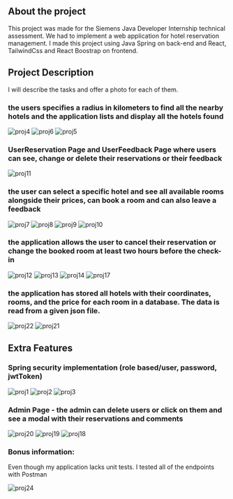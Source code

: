 
## About the project

This project was made for the Siemens Java Developer Internship technical assessment.
We had to implement a web application for hotel reservation management.
I made this project using Java Spring on back-end and React, TailwindCss and React Boostrap on frontend.

## Project Description

I will describe the tasks and offer a photo for each of them.

### the users specifies a radius in kilometers to find all the nearby hotels and the application lists and display all the hotels found

![proj4](https://github.com/RaoulGrn/hotel-reservation-app/assets/108396853/691fe597-0e29-4187-a399-65840a068dcc)
![proj6](https://github.com/RaoulGrn/hotel-reservation-app/assets/108396853/e6268cd9-21c3-4e48-9755-cab1eb19a85d)
![proj5](https://github.com/RaoulGrn/hotel-reservation-app/assets/108396853/b8eacb18-4f68-4427-ae1f-95ffbe0d8df7)

### UserReservation Page and UserFeedback Page where users can see, change or delete their reservations or their feedback

![proj11](https://github.com/RaoulGrn/hotel-reservation-app/assets/108396853/9bdb91c8-a52f-47e6-b26d-9e01273e8184)

### the user can select a specific hotel and see all available rooms alongside their prices, can book a room and can also leave a feedback

![proj7](https://github.com/RaoulGrn/hotel-reservation-app/assets/108396853/8844646f-3044-44d2-92e6-ac0ffeb040fc)
![proj8](https://github.com/RaoulGrn/hotel-reservation-app/assets/108396853/a39c2737-4d65-4871-8e1f-228767b08b4a)
![proj9](https://github.com/RaoulGrn/hotel-reservation-app/assets/108396853/57c72be8-e30d-4615-b891-48218b2e9063)
![proj10](https://github.com/RaoulGrn/hotel-reservation-app/assets/108396853/07495e93-92ba-4aa2-ac1f-7fae7a22d03f)


### the application allows the user to cancel their reservation or change the booked room at least two hours before the check-in

![proj12](https://github.com/RaoulGrn/hotel-reservation-app/assets/108396853/5804fa32-dce2-4ba1-bed4-1f2146dcf41a)
![proj13](https://github.com/RaoulGrn/hotel-reservation-app/assets/108396853/b854f1a6-0c03-478c-9ddf-74edc174779b)
![proj14](https://github.com/RaoulGrn/hotel-reservation-app/assets/108396853/11f085db-db11-4bc4-a2ce-d678c4f32280)
![proj17](https://github.com/RaoulGrn/hotel-reservation-app/assets/108396853/9bc7d7f8-e06d-4b49-a1c3-da985fe7714d)

### the application has stored all hotels with their coordinates, rooms, and the price for each room in a database. The data is read from a given json file.

![proj22](https://github.com/RaoulGrn/hotel-reservation-app/assets/108396853/30aff401-3424-47af-9b06-121ef76b86a2)
![proj21](https://github.com/RaoulGrn/hotel-reservation-app/assets/108396853/e8f29205-c999-4b1a-9967-b601b12c5ac4)


## Extra Features

### Spring security implementation (role based/user, password, jwtToken)

![proj1](https://github.com/RaoulGrn/hotel-reservation-app/assets/108396853/94315545-9cc6-4e89-820d-3784c900c156)
![proj2](https://github.com/RaoulGrn/hotel-reservation-app/assets/108396853/52f20514-a4bf-4c64-b19c-2cfd68de60ed)
![proj3](https://github.com/RaoulGrn/hotel-reservation-app/assets/108396853/73ec00a1-987b-4398-b6fe-5406e12f5336)

### Admin Page - the admin can delete users or click on them and see a modal with their reservations and comments

![proj20](https://github.com/RaoulGrn/hotel-reservation-app/assets/108396853/65df8dd3-e233-4dca-9d72-fdefd2380136)
![proj19](https://github.com/RaoulGrn/hotel-reservation-app/assets/108396853/ef15445c-afa2-4f62-965a-5b55fa6b6dcb)
![proj18](https://github.com/RaoulGrn/hotel-reservation-app/assets/108396853/5bf87cff-c8e6-4e0a-a817-997e871e44db)


### Bonus information:

Even though my application lacks unit tests. I tested all of the endpoints with Postman

![proj24](https://github.com/RaoulGrn/hotel-reservation-app/assets/108396853/16082148-b7fc-4040-b9de-f6203c9bf2b3)











